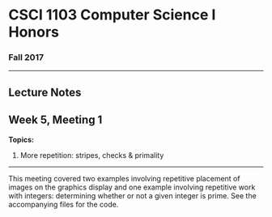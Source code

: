 # CSCI 1103 Computer Science I Honors

### Fall 2017

---

## Lecture Notes
## Week 5, Meeting 1

**Topics:**

1. More repetition: stripes, checks & primality

---

This meeting covered two examples involving repetitive
placement of images on the graphics display and one
example involving repetitive work with integers: determining whether or not a given integer is prime.
See the accompanying files for the code.
